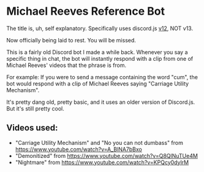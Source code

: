 # Michael Reeves Reference Bot
The title is, uh, self explanatory.
Specifically uses discord.js <ins>v12</ins>, NOT v13.

Now officially being laid to rest. You will be missed.

This is a fairly old Discord bot I made a while back. Whenever you say a specific thing in chat, the bot will instantly respond with a clip from one of Michael Reeves' videos that the phrase is from.

For example: If you were to send a message containing the word "cum", the bot would respond with a clip of Michael Reeves saying "Carriage Utility Mechanism".

It's pretty dang old, pretty basic, and it uses an older version of Discord.js. But it's still pretty cool.

## Videos used:
 - "Carriage Utility Mechanism" and "No you can not dumbass" from https://www.youtube.com/watch?v=A_BlNA7bBxo
 - "Demonitized" from https://www.youtube.com/watch?v=Q8QlNuTUe4M
 - "Nightmare" from https://www.youtube.com/watch?v=KPQcy0dylrM
